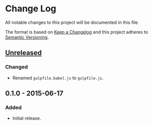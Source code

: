 Change Log
==========
All notable changes to this project will be documented in this file.

The format is based on [Keep a Changelog](http://keepachangelog.com/) 
and this project adheres to [Semantic Versioning](http://semver.org/).

[Unreleased]
------------
### Changed
- Renamed `gulpfile.babel.js` to `gulpfile.js`.

0.1.0 - 2015-06-17
------------------
### Added
- Initial release.

[Unreleased]: https://github.com/jbenner-radham/semantic-style/compare/v0.1.0...HEAD
